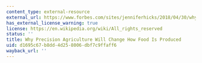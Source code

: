 ```yaml
---
content_type: external-resource
external_url: https://www.forbes.com/sites/jenniferhicks/2018/04/30/why-precision-agriculture-will-change-how-food-is-produced/#c463ccb6c65d
has_external_license_warning: true
license: https://en.wikipedia.org/wiki/All_rights_reserved
status: ''
title: Why Precision Agriculture Will Change How Food Is Produced
uid: d1695c67-b8dd-4d25-8006-dbf7c9ffaff6
wayback_url: ''
---
```

